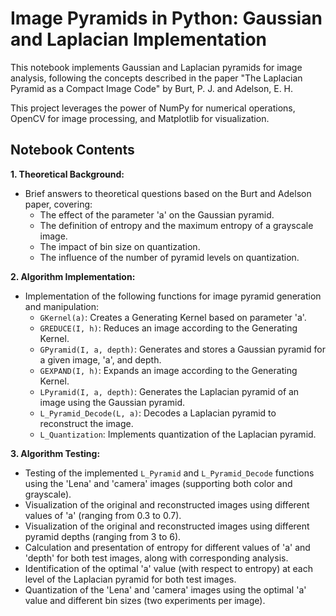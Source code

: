 # Image Pyramids in Python: Gaussian and Laplacian Implementation

This notebook implements Gaussian and Laplacian pyramids for image analysis, following the concepts described in the paper "The Laplacian Pyramid as a Compact Image Code" by Burt, P. J. and Adelson, E. H.

This project leverages the power of NumPy for numerical operations, OpenCV for image processing, and Matplotlib for visualization.

## Notebook Contents

**1. Theoretical Background:**

* Brief answers to theoretical questions based on the Burt and Adelson paper, covering:
    * The effect of the parameter 'a' on the Gaussian pyramid.
    * The definition of entropy and the maximum entropy of a grayscale image.
    * The impact of bin size on quantization.
    * The influence of the number of pyramid levels on quantization.

**2. Algorithm Implementation:**

* Implementation of the following functions for image pyramid generation and manipulation:
    * `GKernel(a)`: Creates a Generating Kernel based on parameter 'a'.
    * `GREDUCE(I, h)`: Reduces an image according to the Generating Kernel.
    * `GPyramid(I, a, depth)`: Generates and stores a Gaussian pyramid for a given image, 'a', and depth.
    * `GEXPAND(I, h)`: Expands an image according to the Generating Kernel.
    * `LPyramid(I, a, depth)`: Generates the Laplacian pyramid of an image using the Gaussian pyramid.
    * `L_Pyramid_Decode(L, a)`: Decodes a Laplacian pyramid to reconstruct the image.
    * `L_Quantization`: Implements quantization of the Laplacian pyramid.

**3. Algorithm Testing:**

* Testing of the implemented `L_Pyramid` and `L_Pyramid_Decode` functions using the 'Lena' and 'camera' images (supporting both color and grayscale).
* Visualization of the original and reconstructed images using different values of 'a' (ranging from 0.3 to 0.7).
* Visualization of the original and reconstructed images using different pyramid depths (ranging from 3 to 6).
* Calculation and presentation of entropy for different values of 'a' and 'depth' for both test images, along with corresponding analysis.
* Identification of the optimal 'a' value (with respect to entropy) at each level of the Laplacian pyramid for both test images.
* Quantization of the 'Lena' and 'camera' images using the optimal 'a' value and different bin sizes (two experiments per image).

